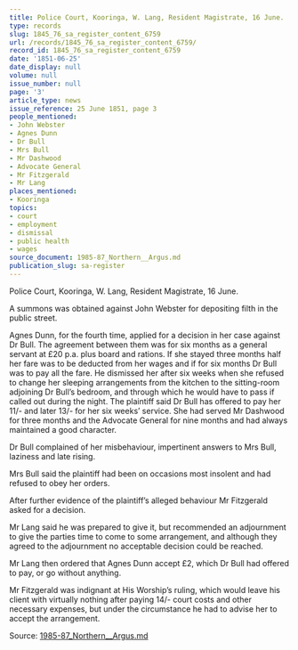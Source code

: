 ```yaml
---
title: Police Court, Kooringa, W. Lang, Resident Magistrate, 16 June.
type: records
slug: 1845_76_sa_register_content_6759
url: /records/1845_76_sa_register_content_6759/
record_id: 1845_76_sa_register_content_6759
date: '1851-06-25'
date_display: null
volume: null
issue_number: null
page: '3'
article_type: news
issue_reference: 25 June 1851, page 3
people_mentioned:
- John Webster
- Agnes Dunn
- Dr Bull
- Mrs Bull
- Mr Dashwood
- Advocate General
- Mr Fitzgerald
- Mr Lang
places_mentioned:
- Kooringa
topics:
- court
- employment
- dismissal
- public health
- wages
source_document: 1985-87_Northern__Argus.md
publication_slug: sa-register
---
```


Police Court, Kooringa, W. Lang, Resident Magistrate, 16 June.

A summons was obtained against John Webster for depositing filth in the public street.

Agnes Dunn, for the fourth time, applied for a decision in her case against Dr Bull.  The agreement between them was for six months as a general servant at £20 p.a. plus board and rations.  If she stayed three months half her fare was to be deducted from her wages and if for six months Dr Bull was to pay all the fare.  He dismissed her after six weeks when she refused to change her sleeping arrangements from the kitchen to the sitting-room adjoining Dr Bull’s bedroom, and through which he would have to pass if called out during the night.  The plaintiff said Dr Bull has offered to pay her 11/- and later 13/- for her six weeks’ service.  She had served Mr Dashwood for three months and the Advocate General for nine months and had always maintained a good character.

Dr Bull complained of her misbehaviour, impertinent answers to Mrs Bull, laziness and late rising.

Mrs Bull said the plaintiff had been on occasions most insolent and had refused to obey her orders.

After further evidence of the plaintiff’s alleged behaviour Mr Fitzgerald asked for a decision.

Mr Lang said he was prepared to give it, but recommended an adjournment to give the parties time to come to some arrangement, and although they agreed to the adjournment no acceptable decision could be reached.

Mr Lang then ordered that Agnes Dunn accept £2, which Dr Bull had offered to pay, or go without anything.

Mr Fitzgerald was indignant at His Worship’s ruling, which would leave his client with virtually nothing after paying 14/- court costs and other necessary expenses, but under the circumstance he had to advise her to accept the arrangement.

Source: [1985-87_Northern__Argus.md](/downloads/markdown/1985-87_Northern__Argus.md)
